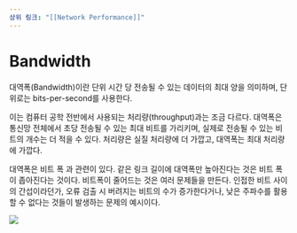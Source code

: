 ```yaml
---
상위 링크: "[[Network Performance]]"
---
```

# Bandwidth
대역폭(Bandwidth)이란 단위 시간 당 전송될 수 있는 데이터의 최대 양을 의미하며, 단위로는 bits-per-second를 사용한다.

이는 컴퓨터 공학 전반에서 사용되는 처리량(throughput)과는 조금 다르다. 대역폭은 통신망 전체에서 초당 전송될 수 있는 최대 비트를 가리키며, 실제로 전송될 수 있는 비트의 개수는 더 적을 수 있다. 처리량은 실질 처리량에 더 가깝고, 대역폭는 최대 처리량에 가깝다.

대역폭은 비트 폭 과 관련이 있다. 같은 링크 길이에 대역폭만 높아진다는 것은  비트 폭이 좁아진다는 것이다. 비트폭이 줄어드는 것은 여러 문제들을 만든다. 인접한 비트 사이의 간섭이라던가, 오류 검출 시 버려지는 비트의 수가 증가한다거나, 낮은 주파수를 활용할 수 없다는 것들이 발생하는 문제의 예시이다.

![](https://i.imgur.com/1m4JR3Y.png)
